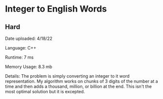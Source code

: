 
# Integer to English Words

## Hard

Date uploaded: 4/18/22

Language: C++

Runtime: 7 ms

Memory Usage: 8.3 mb

Details: The problem is simply converting an integer to it word representation. My algorithm works on chunks of 3 digits of the number at a time and then adds a thousand, million, or billion at the end. This isn't the most optimal solution but it is excepted.
